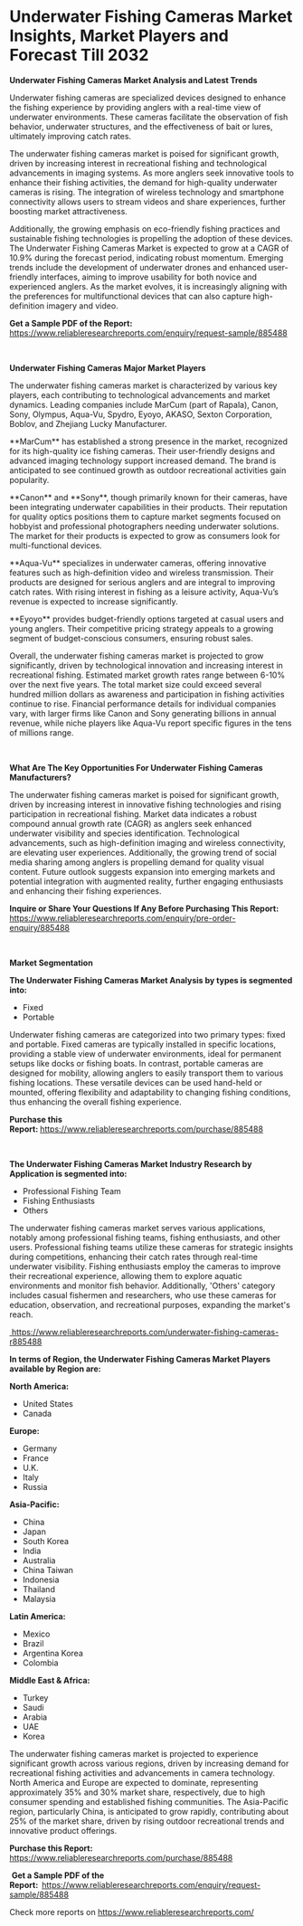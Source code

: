 <p><h1>Underwater Fishing Cameras Market Insights, Market Players and Forecast Till 2032</h1></p><p><strong>Underwater Fishing Cameras Market Analysis and Latest Trends</strong></p>
<p><p>Underwater fishing cameras are specialized devices designed to enhance the fishing experience by providing anglers with a real-time view of underwater environments. These cameras facilitate the observation of fish behavior, underwater structures, and the effectiveness of bait or lures, ultimately improving catch rates.</p><p>The underwater fishing cameras market is poised for significant growth, driven by increasing interest in recreational fishing and technological advancements in imaging systems. As more anglers seek innovative tools to enhance their fishing activities, the demand for high-quality underwater cameras is rising. The integration of wireless technology and smartphone connectivity allows users to stream videos and share experiences, further boosting market attractiveness.</p><p>Additionally, the growing emphasis on eco-friendly fishing practices and sustainable fishing technologies is propelling the adoption of these devices. The Underwater Fishing Cameras Market is expected to grow at a CAGR of 10.9% during the forecast period, indicating robust momentum. Emerging trends include the development of underwater drones and enhanced user-friendly interfaces, aiming to improve usability for both novice and experienced anglers. As the market evolves, it is increasingly aligning with the preferences for multifunctional devices that can also capture high-definition imagery and video.</p></p>
<p><strong>Get a Sample PDF of the Report:&nbsp;</strong> <a href="https://www.reliableresearchreports.com/enquiry/request-sample/885488?utm_campaign=3210&utm_medium=2&utm_source=Github&utm_content=ia&utm_term=06042025&utm_id=underwater-fishing-cameras">https://www.reliableresearchreports.com/enquiry/request-sample/885488</a></p>
<p>&nbsp;</p>
<p><strong>Underwater Fishing Cameras Major Market Players</strong></p>
<p><p>The underwater fishing cameras market is characterized by various key players, each contributing to technological advancements and market dynamics. Leading companies include MarCum (part of Rapala), Canon, Sony, Olympus, Aqua-Vu, Spydro, Eyoyo, AKASO, Sexton Corporation, Boblov, and Zhejiang Lucky Manufacturer.</p><p>**MarCum** has established a strong presence in the market, recognized for its high-quality ice fishing cameras. Their user-friendly designs and advanced imaging technology support increased demand. The brand is anticipated to see continued growth as outdoor recreational activities gain popularity.</p><p>**Canon** and **Sony**, though primarily known for their cameras, have been integrating underwater capabilities in their products. Their reputation for quality optics positions them to capture market segments focused on hobbyist and professional photographers needing underwater solutions. The market for their products is expected to grow as consumers look for multi-functional devices.</p><p>**Aqua-Vu** specializes in underwater cameras, offering innovative features such as high-definition video and wireless transmission. Their products are designed for serious anglers and are integral to improving catch rates. With rising interest in fishing as a leisure activity, Aqua-Vu’s revenue is expected to increase significantly.</p><p>**Eyoyo** provides budget-friendly options targeted at casual users and young anglers. Their competitive pricing strategy appeals to a growing segment of budget-conscious consumers, ensuring robust sales.</p><p>Overall, the underwater fishing cameras market is projected to grow significantly, driven by technological innovation and increasing interest in recreational fishing. Estimated market growth rates range between 6-10% over the next five years. The total market size could exceed several hundred million dollars as awareness and participation in fishing activities continue to rise. Financial performance details for individual companies vary, with larger firms like Canon and Sony generating billions in annual revenue, while niche players like Aqua-Vu report specific figures in the tens of millions range.</p></p>
<p>&nbsp;</p>
<p><strong>What Are The Key Opportunities For Underwater Fishing Cameras Manufacturers?</strong></p>
<p><p>The underwater fishing cameras market is poised for significant growth, driven by increasing interest in innovative fishing technologies and rising participation in recreational fishing. Market data indicates a robust compound annual growth rate (CAGR) as anglers seek enhanced underwater visibility and species identification. Technological advancements, such as high-definition imaging and wireless connectivity, are elevating user experiences. Additionally, the growing trend of social media sharing among anglers is propelling demand for quality visual content. Future outlook suggests expansion into emerging markets and potential integration with augmented reality, further engaging enthusiasts and enhancing their fishing experiences.</p></p>
<p><strong>Inquire or Share Your Questions If Any Before Purchasing This Report:</strong> <a href="https://www.reliableresearchreports.com/enquiry/pre-order-enquiry/885488?utm_campaign=3210&utm_medium=2&utm_source=Github&utm_content=ia&utm_term=06042025&utm_id=underwater-fishing-cameras">https://www.reliableresearchreports.com/enquiry/pre-order-enquiry/885488</a></p>
<p>&nbsp;</p>
<p><strong>Market Segmentation</strong></p>
<p><strong>The Underwater Fishing Cameras Market Analysis by types is segmented into:</strong></p>
<p><ul><li>Fixed</li><li>Portable</li></ul></p>
<p><p>Underwater fishing cameras are categorized into two primary types: fixed and portable. Fixed cameras are typically installed in specific locations, providing a stable view of underwater environments, ideal for permanent setups like docks or fishing boats. In contrast, portable cameras are designed for mobility, allowing anglers to easily transport them to various fishing locations. These versatile devices can be used hand-held or mounted, offering flexibility and adaptability to changing fishing conditions, thus enhancing the overall fishing experience.</p></p>
<p><strong>Purchase this Report:&nbsp;</strong><a href="https://www.reliableresearchreports.com/purchase/885488?utm_campaign=3210&utm_medium=2&utm_source=Github&utm_content=ia&utm_term=06042025&utm_id=underwater-fishing-cameras">https://www.reliableresearchreports.com/purchase/885488</a></p>
<p>&nbsp;</p>
<p><strong>The Underwater Fishing Cameras Market Industry Research by Application is segmented into:</strong></p>
<p><ul><li>Professional Fishing Team</li><li>Fishing Enthusiasts</li><li>Others</li></ul></p>
<p><p>The underwater fishing cameras market serves various applications, notably among professional fishing teams, fishing enthusiasts, and other users. Professional fishing teams utilize these cameras for strategic insights during competitions, enhancing their catch rates through real-time underwater visibility. Fishing enthusiasts employ the cameras to improve their recreational experience, allowing them to explore aquatic environments and monitor fish behavior. Additionally, 'Others' category includes casual fishermen and researchers, who use these cameras for education, observation, and recreational purposes, expanding the market's reach.</p></p>
<p><a href="https://www.reliableresearchreports.com/underwater-fishing-cameras-r885488?utm_campaign=3210&utm_medium=2&utm_source=Github&utm_content=ia&utm_term=06042025&utm_id=underwater-fishing-cameras">&nbsp;https://www.reliableresearchreports.com/underwater-fishing-cameras-r885488</a></p>
<p><strong>In terms of Region, the Underwater Fishing Cameras Market Players available by Region are:</strong></p>
<p>
    <p> <strong> North America: </strong>
        <ul>
            <li>United States</li>
            <li>Canada</li>
        </ul>
        </p> 
    <p> <strong> Europe: </strong>
        <ul>
            <li>Germany</li>
            <li>France</li>
            <li>U.K.</li>
            <li>Italy</li>
            <li>Russia</li>
        </ul>
        </p> 
    <p> <strong> Asia-Pacific: </strong>
        <ul>
            <li>China</li>
            <li>Japan</li>
            <li>South Korea</li>
            <li>India</li>
            <li>Australia</li>
            <li>China Taiwan</li>
            <li>Indonesia</li>
            <li>Thailand</li>
            <li>Malaysia</li>
        </ul>
        </p> 
    <p> <strong> Latin America: </strong>
        <ul>
            <li>Mexico</li>
            <li>Brazil</li>
            <li>Argentina Korea</li>
            <li>Colombia</li>
        </ul>
        </p> 
    <p> <strong> Middle East & Africa: </strong>
        <ul>
            <li>Turkey</li>
            <li>Saudi</li>
            <li>Arabia</li>
            <li>UAE</li>
            <li>Korea</li>
        </ul>
    </p>
    </p>
<p><p>The underwater fishing cameras market is projected to experience significant growth across various regions, driven by increasing demand for recreational fishing activities and advancements in camera technology. North America and Europe are expected to dominate, representing approximately 35% and 30% market share, respectively, due to high consumer spending and established fishing communities. The Asia-Pacific region, particularly China, is anticipated to grow rapidly, contributing about 25% of the market share, driven by rising outdoor recreational trends and innovative product offerings.</p></p>
<p><strong>Purchase this Report: </strong><a href="https://www.reliableresearchreports.com/purchase/885488?utm_campaign=3210&utm_medium=2&utm_source=Github&utm_content=ia&utm_term=06042025&utm_id=underwater-fishing-cameras">https://www.reliableresearchreports.com/purchase/885488</a></p>
<p>&nbsp;<strong>Get a Sample PDF of the Report:&nbsp;&nbsp;</strong><a href="https://www.reliableresearchreports.com/enquiry/request-sample/885488?utm_campaign=3210&utm_medium=2&utm_source=Github&utm_content=ia&utm_term=06042025&utm_id=underwater-fishing-cameras">https://www.reliableresearchreports.com/enquiry/request-sample/885488</a></p>
<p><strong></strong></p>
<p>Check more reports on <a href="https://www.reliableresearchreports.com/?utm_campaign=3210&utm_medium=2&utm_source=Github&utm_content=ia&utm_term=06042025&utm_id=underwater-fishing-cameras">https://www.reliableresearchreports.com/</a></p>